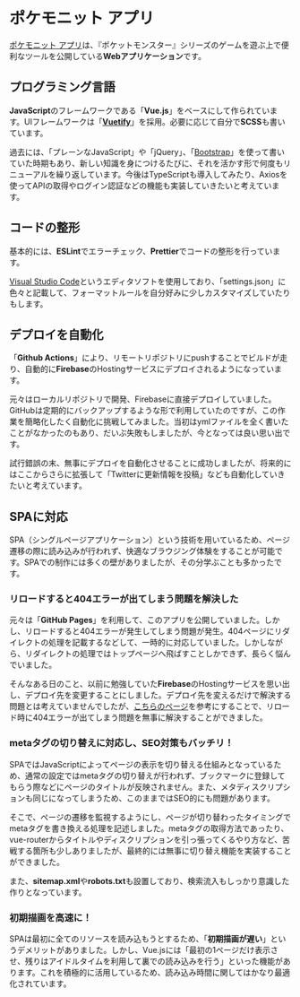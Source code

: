 # ポケモニット アプリ

[ポケモニット アプリ](https://app.pokemonit.com/)は、『ポケットモンスター』シリーズのゲームを遊ぶ上で便利なツールを公開している**Webアプリケーション**です。

## プログラミング言語

**JavaScript**のフレームワークである「**Vue.js**」をベースにして作られています。UIフレームワークは「**[Vuetify](https://vuetifyjs.com/)**」を採用。必要に応じて自分で**SCSS**も書いています。

過去には、「プレーンなJavaScript」や「jQuery」、「[Bootstrap](https://getbootstrap.jp/)」を使って書いていた時期もあり、新しい知識を身につけるたびに、それを活かす形で何度もリニューアルを繰り返しています。今後はTypeScriptも導入してみたり、Axiosを使ってAPIの取得やログイン認証などの機能も実装していきたいと考えています。

## コードの整形

基本的には、**ESLint**でエラーチェック、**Prettier**でコードの整形を行っています。

[Visual Studio Code](https://code.visualstudio.com/)というエディタソフトを使用しており、「settings.json」に色々と記載して、フォーマットルールを自分好みに少しカスタマイズしていたりもします。


## デプロイを自動化

「**Github Actions**」により、リモートリポジトリにpushすることでビルドが走り、自動的に**Firebase**のHostingサービスにデプロイされるようになっています。

元々はローカルリポジトリで開発、Firebaseに直接デプロイしていました。GitHubは定期的にバックアップするような形で利用していたのですが、この作業を簡略化したく自動化に挑戦してみました。当初はymlファイルを全く書いたことがなかったのもあり、だいぶ失敗もしましたが、今となっては良い思い出です。

試行錯誤の末、無事にデプロイを自動化させることに成功しましたが、将来的にはここからさらに拡張して「Twitterに更新情報を投稿」なども自動化していきたいと考えています。

## SPAに対応

SPA（シングルページアプリケーション）という技術を用いているため、ページ遷移の際に読み込みが行われず、快適なブラウジング体験をすることが可能です。SPAでの制作には多くの壁がありましたが、その分学ぶことも多かったです。

### リロードすると404エラーが出てしまう問題を解決した

元々は「**GitHub Pages**」を利用して、このアプリを公開していました。しかし、リロードすると404エラーが発生してしまう問題が発生。404ページにリダイレクトの処理を記載するなどして、一時的に対応していました。しかしながら、リダイレクトの処理ではトップページへ飛ばすことしかできず、長らく悩んでいました。

そんなある日のこと、以前に勉強していた**Firebase**のHostingサービスを思い出し、デプロイ先を変更することにしました。デプロイ先を変えるだけで解決する問題とは考えていませんでしたが、[こちらのページ](https://router.vuejs.org/ja/guide/essentials/history-mode.html#%E3%82%B5%E3%83%BC%E3%83%90%E3%83%BC%E3%81%AE%E8%A8%AD%E5%AE%9A%E4%BE%8B)を参考にすることで、リロード時に404エラーが出てしまう問題を無事に解決することができました。

### metaタグの切り替えに対応し、SEO対策もバッチリ！

SPAではJavaScriptによってページの表示を切り替える仕組みとなっているため、通常の設定ではmetaタグの切り替えが行われず、ブックマークに登録してもらう際などにページのタイトルが反映されません。また、メタディスクリプションも同じになってしまうため、このままではSEO的にも問題があります。

そこで、ページの遷移を監視するようにし、ページが切り替わったタイミングでmetaタグを書き換える処理を記述しました。metaタグの取得方法であったり、vue-routerからタイトルやディスクリプションを引っ張ってくるやり方など、苦戦する箇所も少しありましたが、最終的には無事に切り替え機能を実装することができました。

また、**sitemap.xml**や**robots.txt**も設置しており、検索流入もしっかり意識した作りとなっています。

### 初期描画を高速に！

SPAは最初に全てのリソースを読み込もうとするため、「**初期描画が遅い**」というデメリットがありました。しかし、Vue.jsには「最初の1ページだけ表示させ、残りはアイドルタイムを利用して裏での読み込みを行う」といった機能があります。これを積極的に活用しているため、読み込み時間に関してはかなり最適化されています。
